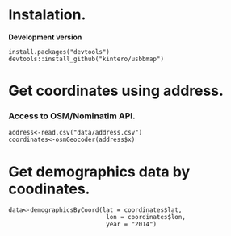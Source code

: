 
# Instalation.

**Development version**

```{r}
install.packages("devtools")
devtools::install_github("kintero/usbbmap")
```
# Get coordinates using address.

### Access to OSM/Nominatim API.

```{r}
address<-read.csv("data/address.csv")
coordinates<-osmGeocoder(address$x)
```

# Get demographics data by coodinates.

```{r}
data<-demographicsByCoord(lat = coordinates$lat, 
                           lon = coordinates$lon, 
                           year = "2014")

```




